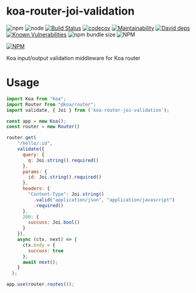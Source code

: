 # koa-router-joi-validation

![npm](https://img.shields.io/npm/v/koa-io-validator)
![node](https://img.shields.io/node/v/koa-io-validator)
[![Build Status](https://travis-ci.org/fkanout/koa-validator.svg?branch=master)](https://travis-ci.org/fkanout/koa-validator)
[![codecov](https://codecov.io/gh/fkanout/koa-validator/branch/master/graph/badge.svg)](https://codecov.io/gh/fkanout/koa-validator)
[![Maintainability](https://api.codeclimate.com/v1/badges/8232d29278c06901cd50/maintainability)](https://codeclimate.com/github/fkanout/koa-validator/maintainability)
[![David deps](https://img.shields.io/david/fkanout/koa-validator.svg?style=flat)](https://codeclimate.com/github/fkanout/koa-validator)
[![Known Vulnerabilities](https://snyk.io/test/github/fkanout/koa-io-validator/badge.svg?targetFile=package.json)](https://snyk.io/test/github/fkanout/koa-io-validator?targetFile=package.json)
![npm bundle size](https://img.shields.io/bundlephobia/minzip/koa-io-validator)
![NPM](https://img.shields.io/npm/l/koa-io-validator)

[![NPM](https://nodei.co/npm/koa-io-validator.png)](https://npmjs.org/package/koa-io-validator)

Koa input/output validation middleware for Koa router

# Usage

```javascript
import Koa from "koa";
import Router from "@koa/router";
import validate, { Joi } from ('koa-router-joi-validation');

const app = new Koa();
const router = new Router()

router.get(
    "/hello/:id",
    validate({
      query: {
        q: Joi.string().required()
      },
      params: {
        id: Joi.string().required()
      },
      headers: {
        "Content-Type": Joi.string()
          .valid("application/json", "application/javascript")
          .required()
      },
      200: {
        succuss: Joi.bool()
      }
    }),
    async (ctx, next) => {
      ctx.body = {
        succuss: true
      };
      await next();
    }
  );

app.use(router.routes());
```
